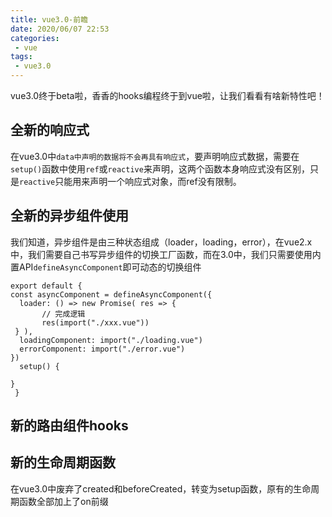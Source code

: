 ```yaml
---
title: vue3.0-前瞻
date: 2020/06/07 22:53
categories: 
 - vue
tags: 
 - vue3.0
---
```

vue3.0终于beta啦，香香的hooks编程终于到vue啦，让我们看看有啥新特性吧！
<!-- more -->

## 全新的响应式

在vue3.0中`data中声明的数据将不会再具有响应式`，要声明响应式数据，需要在`setup()`函数中使用`ref`或`reactive`来声明，这两个函数本身响应式没有区别，只是`reactive`只能用来声明一个响应式对象，而ref没有限制。

## 全新的异步组件使用

我们知道，异步组件是由三种状态组成（loader，loading，error），在vue2.x中，我们需要自己书写异步组件的切换工厂函数，而在3.0中，我们只需要使用内置API`defineAsyncComponent`即可动态的切换组件

````vue
export default {
const asyncComponent = defineAsyncComponent({
  loader: () => new Promise( res => { 
       // 完成逻辑
       res(import("./xxx.vue"))
 } ),
  loadingComponent: import("./loading.vue")
  errorComponent: import("./error.vue")
})
  setup() {

}
 }
````

## 新的路由组件hooks

## 新的生命周期函数

在vue3.0中废弃了created和beforeCreated，转变为setup函数，原有的生命周期函数全部加上了on前缀
